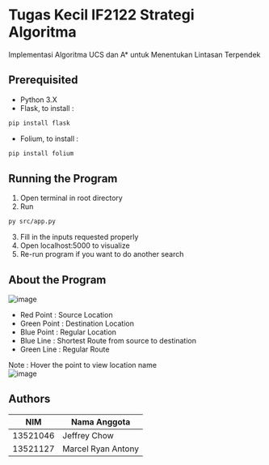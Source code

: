 # Tugas Kecil IF2122 Strategi Algoritma

Implementasi Algoritma UCS dan A\* untuk Menentukan Lintasan Terpendek

## Prerequisited

- Python 3.X
- Flask, to install :

```bash
pip install flask
```

- Folium, to install :

```bash
pip install folium
```

## Running the Program

1. Open terminal in root directory
2. Run

```bash
py src/app.py
```

3. Fill in the inputs requested properly
4. Open localhost:5000 to visualize
5. Re-run program if you want to do another search

## About the Program

![image](https://user-images.githubusercontent.com/88904787/230920406-48adcf8e-59b6-4b76-a096-f188c8a8eaba.png)

- Red Point : Source Location
- Green Point : Destination Location
- Blue Point : Regular Location
- Blue Line : Shortest Route from source to destination
- Green Line : Regular Route

Note : Hover the point to view location name <br>
![image](https://user-images.githubusercontent.com/88904787/230920616-e72a15cf-f387-4ff8-a066-b92e6835828b.png)

## Authors
NIM  | Nama Anggota
------------- | -------------
13521046  | Jeffrey Chow
13521127  | Marcel Ryan Antony 
